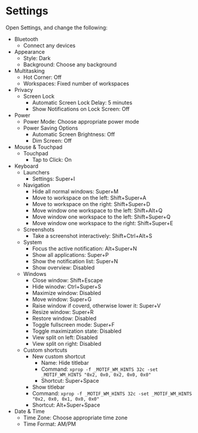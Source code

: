 # Settings

Open Settings, and change the following:

- Bluetooth
	- Connect any devices
- Appearance
	- Style: Dark
	- Background: Choose any background
- Multitasking
	- Hot Corner: Off
	- Workspaces: Fixed number of workspaces
- Privacy
	- Screen Lock
		- Automatic Screen Lock Delay: 5 minutes
		- Show Notifications on Lock Screen: Off
- Power
	- Power Mode: Choose appropriate power mode
    - Power Saving Options
        - Automatic Screen Brightness: Off
        - Dim Screen: Off
- Mouse & Touchpad
	- Touchpad
		- Tap to Click: On
- Keyboard
    - Launchers
        - Settings: Super+I
	- Navigation
		- Hide all normal windows: Super+M
        - Move to workspace on the left: Shift+Super+A
        - Move to workspace on the right: Shift+Super+D
        - Move window one workspace to the left: Shift+Alt+Q
        - Move window one workspace to the left: Shift+Super+Q
        - Move window one workspace to the right: Shift+Super+E
	- Screenshots
		- Take a screenshot interactively: Shift+Ctrl+Alt+S
	- System
        - Focus the active notification: Alt+Super+N
        - Show all applications: Super+P
        - Show the notification list: Super+N
        - Show overview: Disabled
    - Windows
        - Close window: Shift+Escape
        - Hide winodw: Ctrl+Super+S
        - Maximize window: Disabled
        - Move window: Super+G
        - Raise window if coverd, otherwise lower it: Super+V
        - Resize window: Super+R
        - Restore window: Disabled
        - Toggle fullscreen mode: Super+F
        - Toggle maximization state: Disabled
        - View split on left: Disabled
        - View split on right: Disabled
    - Custom shortcuts
        - New custom shortcut
            - Name: Hide titlebar
            - Command: `xprop -f _MOTIF_WM_HINTS 32c -set _MOTIF_WM_HINTS "0x2, 0x0, 0x2, 0x0, 0x0"`
            - Shortcut: Super+Space
        - Show titlebar
        - Command: `xprop -f _MOTIF_WM_HINTS 32c -set _MOTIF_WM_HINTS "0x2, 0x0, 0x1, 0x0, 0x0"`
        - Shortcut: Alt+Super+Space
- Date & Time
	- Time Zone: Choose appropriate time zone
    - Time Format: AM/PM
